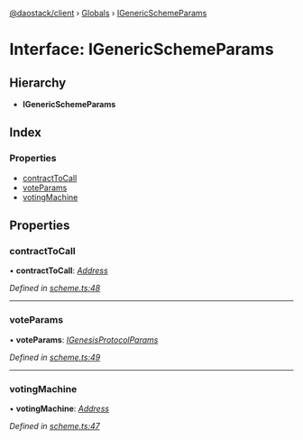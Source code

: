 [@daostack/client](../README.md) › [Globals](../globals.md) › [IGenericSchemeParams](igenericschemeparams.md)

# Interface: IGenericSchemeParams

## Hierarchy

* **IGenericSchemeParams**

## Index

### Properties

* [contractToCall](igenericschemeparams.md#contracttocall)
* [voteParams](igenericschemeparams.md#voteparams)
* [votingMachine](igenericschemeparams.md#votingmachine)

## Properties

###  contractToCall

• **contractToCall**: *[Address](../globals.md#address)*

*Defined in [scheme.ts:48](https://github.com/daostack/client/blob/e663b6a/src/scheme.ts#L48)*

___

###  voteParams

• **voteParams**: *[IGenesisProtocolParams](igenesisprotocolparams.md)*

*Defined in [scheme.ts:49](https://github.com/daostack/client/blob/e663b6a/src/scheme.ts#L49)*

___

###  votingMachine

• **votingMachine**: *[Address](../globals.md#address)*

*Defined in [scheme.ts:47](https://github.com/daostack/client/blob/e663b6a/src/scheme.ts#L47)*
